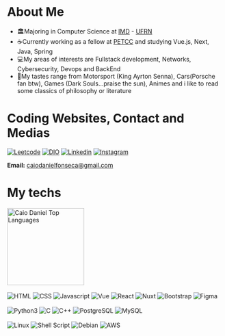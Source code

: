 # About Me 
- 🏛️Majoring in Computer Science at [IMD](https://www.metropoledigital.ufrn.br/portal/) - [UFRN](https://www.ufrn.br)
- ☕Currently working as a fellow at [PETCC](petcc.dimap.ufrn.br) and studying Vue.js, Next, Java, Spring 
- 💻My areas of interests are Fullstack development, Networks, Cybersecurity, Devops and BackEnd
- 🔆My tastes range from Motorsport (King Ayrton Senna), Cars(Porsche fan btw), Games (Dark Souls...praise the sun), Animes and i like to read some classics of philosophy or literature

# Coding Websites, Contact and Medias
[![Leetcode](https://img.shields.io/badge/-LeetCode-FFA116?style=for-the-badge&logo=LeetCode&logoColor=black)](https://leetcode.com/Kaka777/)
[![DIO](https://img.shields.io/website?label=DIOCOURSES&style=for-the-badge&url=https://DIO/)](https://web.dio.me/users/caiodanielfonseca?tab=skills)
[![Linkedin](https://img.shields.io/badge/LinkedIn-0077B5?style=for-the-badge&logo=linkedin&logoColor=white)](https://www.linkedin.com/in/caio-daniel-1b8951269/)
[![Instagram](https://img.shields.io/badge/Instagram-E4405F?style=for-the-badge&logo=instagram&logoColor=white)](https://www.instagram.com/caio_kaka_/?next=%2F)

**Email:** caiodanielfonseca@gmail.com

# My techs
<a href="https://github-readme-stats.vercel.app/api/top-langs/?username=Caio2a7">
        <img height="180em" src="https://github-readme-stats.vercel.app/api/top-langs/?username=Caio2a7&layout=compact&theme=react&langs_count=8" alt="Caio Daniel Top Languages"/>
</a>

<div style="display: inline_block, alling-items: center, justify-content: center"><br/>
    <img alt="HTML" src="https://img.shields.io/badge/HTML5-E34F26?style=for-the-badge&logo=html5&logoColor=white">
    <img alt="CSS" src="https://img.shields.io/badge/CSS3-1572B6?style=for-the-badge&logo=css3&logoColor=white">
    <img alt="Javascript" src="https://img.shields.io/badge/JavaScript-F7DF1E?style=for-the-badge&logo=javascript&logoColor=black">
    <img alt="Vue" src="https://img.shields.io/badge/vuejs-%2335495e.svg?style=for-the-badge&logo=vuedotjs&logoColor=%234FC08D">
    <img alt="React" src="https://img.shields.io/badge/react-%2320232a.svg?style=for-the-badge&logo=react&logoColor=%2361DAFB">
    <img alt="Nuxt" src="https://img.shields.io/badge/Nuxt-002E3B?style=for-the-badge&logo=nuxtdotjs&logoColor=#00DC82">
    <img alt="Bootstrap" src="https://img.shields.io/badge/bootstrap-%238511FA.svg?style=for-the-badge&logo=bootstrap&logoColor=white">
    <img alt="Figma" src="https://img.shields.io/badge/Figma-F24E1E?style=for-the-badge&logo=figma&logoColor=white">
</div>
<div style="display: inline_block, alling-items: center, justify-content: center"><br/>
    <img alt="Python3" src="https://img.shields.io/badge/Python-14354C?style=for-the-badge&logo=python&logoColor=white">
    <img alt="C" src="https://img.shields.io/badge/C-00599C?style=for-the-badge&logo=c&logoColor=white">
    <img alt="C++" src="https://img.shields.io/badge/C%2B%2B-00599C?style=for-the-badge&logo=c%2B%2B&logoColor=white">
    <img alt="PostgreSQL" src="https://img.shields.io/badge/PostgreSQL-316192?style=for-the-badge&logo=postgresql&logoColor=white">
    <img alt="MySQL" src="https://img.shields.io/badge/MySQL-005C84?style=for-the-badge&logo=mysql&logoColor=white">
</div>
<div style="display: inline-block, alling-items: center, justify-content: center"><br/>
    <img alt="Linux" src="https://img.shields.io/badge/Linux-FCC624?style=for-the-badge&logo=linux&logoColor=black">
    <img alt="Shell Script"src="https://img.shields.io/badge/Shell_Script-121011?style=for-the-badge&logo=gnu-bash&logoColor=white">
    <img alt="Debian"src="https://img.shields.io/badge/Debian-A81D33?style=for-the-badge&logo=debian&logoColor=white">
    <img alt="AWS"src="https://img.shields.io/badge/Amazon_AWS-232F3E?style=for-the-badge&logo=amazon-aws&logoColor=white">
</div>

